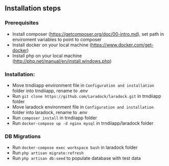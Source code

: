 
## Installation steps

### Prerequisites
- Install composer (https://getcomposer.org/doc/00-intro.md), set path in enviroment variables to point to composer 
- Install docker on your local machine (https://www.docker.com/get-docker)
- Install php on your local machine (http://php.net/manual/en/install.windows.php)

### Installation:

- Move trndiiapp environment file in `Configuration and installation` folder into trndiiapp, rename to .env
- Run `git clone https://github.com/Laradock/laradock.git` in trndiiapp folder
- Move laradock environment file in `Configuration and installation` folder into laradock, rename to .env
- Run `composer install` in trndiiapp folder
- Run `docker-compose up -d nginx mysql` in trndiiapp/laradock folder

### DB Migrations
- Run `docker-compose exec workspace bash` in laradock folder
- Run `php artisan migrate:refresh`
- Run `php artisan db:seed` to populate database with test data
